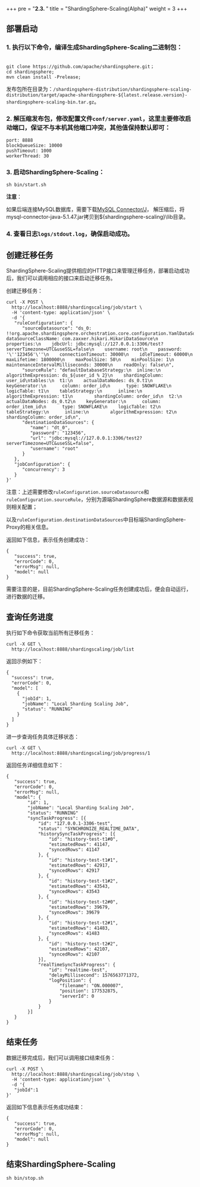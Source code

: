 +++
pre = "<b>2.3. </b>"
title = "ShardingSphere-Scaling(Alpha)"
weight = 3
+++

## 部署启动

### 1. 执行以下命令，编译生成ShardingSphere-Scaling二进制包：

```

git clone https://github.com/apache/shardingsphere.git；
cd shardingsphere;
mvn clean install -Prelease;
```

发布包所在目录为：`/shardingsphere-distribution/shardingsphere-scaling-distribution/target/apache-shardingsphere-${latest.release.version}-shardingsphere-scaling-bin.tar.gz`。

### 2. 解压缩发布包，修改配置文件`conf/server.yaml`，这里主要修改启动端口，保证不与本机其他端口冲突，其他值保持默认即可：

```
port: 8888
blockQueueSize: 10000
pushTimeout: 1000
workerThread: 30
```

### 3. 启动ShardingSphere-Scaling：

```
sh bin/start.sh
```

**注意**：

如果后端连接MySQL数据库，需要下载[MySQL Connector/J](https://cdn.mysql.com//Downloads/Connector-J/mysql-connector-java-5.1.47.tar.gz)，
解压缩后，将mysql-connector-java-5.1.47.jar拷贝到${shardingsphere-scaling}\lib目录。

### 4. 查看日志`logs/stdout.log`，确保启动成功。

## 创建迁移任务

ShardingSphere-Scaling提供相应的HTTP接口来管理迁移任务，部署启动成功后，我们可以调用相应的接口来启动迁移任务。

创建迁移任务：

```
curl -X POST \
  http://localhost:8888/shardingscaling/job/start \
  -H 'content-type: application/json' \
  -d '{
   "ruleConfiguration": {
      "sourceDatasource": "ds_0: !!org.apache.shardingsphere.orchestration.core.configuration.YamlDataSourceConfiguration\n  dataSourceClassName: com.zaxxer.hikari.HikariDataSource\n  properties:\n    jdbcUrl: jdbc:mysql://127.0.0.1:3306/test?serverTimezone=UTC&useSSL=false\n    username: root\n    password: '\''123456'\''\n    connectionTimeout: 30000\n    idleTimeout: 60000\n    maxLifetime: 1800000\n    maxPoolSize: 50\n    minPoolSize: 1\n    maintenanceIntervalMilliseconds: 30000\n    readOnly: false\n",
      "sourceRule": "defaultDatabaseStrategy:\n  inline:\n    algorithmExpression: ds_${user_id % 2}\n    shardingColumn: user_id\ntables:\n  t1:\n    actualDataNodes: ds_0.t1\n    keyGenerator:\n      column: order_id\n      type: SNOWFLAKE\n    logicTable: t1\n    tableStrategy:\n      inline:\n        algorithmExpression: t1\n        shardingColumn: order_id\n  t2:\n    actualDataNodes: ds_0.t2\n    keyGenerator:\n      column: order_item_id\n      type: SNOWFLAKE\n    logicTable: t2\n    tableStrategy:\n      inline:\n        algorithmExpression: t2\n        shardingColumn: order_id\n",
      "destinationDataSources": {
         "name": "dt_0",
         "password": "123456",
         "url": "jdbc:mysql://127.0.0.1:3306/test2?serverTimezone=UTC&useSSL=false",
         "username": "root"
      }
   },
   "jobConfiguration": {
      "concurrency": 3
   }
}'
```

注意：上述需要修改`ruleConfiguration.sourceDatasource`和`ruleConfiguration.sourceRule`，分别为源端ShardingSphere数据源和数据表规则相关配置；

以及`ruleConfiguration.destinationDataSources`中目标端ShardingSphere-Proxy的相关信息。

返回如下信息，表示任务创建成功：

```
{
   "success": true,
   "errorCode": 0,
   "errorMsg": null,
   "model": null
}
```

需要注意的是，目前ShardingSphere-Scaling任务创建成功后，便会自动运行，进行数据的迁移。

## 查询任务进度

执行如下命令获取当前所有迁移任务：

```
curl -X GET \
  http://localhost:8888/shardingscaling/job/list
```

返回示例如下：

```
{
  "success": true,
  "errorCode": 0,
  "model": [
    {
      "jobId": 1,
      "jobName": "Local Sharding Scaling Job",
      "status": "RUNNING"
    }
  ]
}
```

进一步查询任务具体迁移状态：

```
curl -X GET \
  http://localhost:8888/shardingscaling/job/progress/1
```

返回任务详细信息如下：

```
{
   "success": true,
   "errorCode": 0,
   "errorMsg": null,
   "model": {
        "id": 1,
        "jobName": "Local Sharding Scaling Job",
        "status": "RUNNING"
        "syncTaskProgress": [{
            "id": "127.0.0.1-3306-test",
            "status": "SYNCHRONIZE_REALTIME_DATA",
            "historySyncTaskProgress": [{
                "id": "history-test-t1#0",
                "estimatedRows": 41147,
                "syncedRows": 41147
            }, {
                "id": "history-test-t1#1",
                "estimatedRows": 42917,
                "syncedRows": 42917
            }, {
                "id": "history-test-t1#2",
                "estimatedRows": 43543,
                "syncedRows": 43543
            }, {
                "id": "history-test-t2#0",
                "estimatedRows": 39679,
                "syncedRows": 39679
            }, {
                "id": "history-test-t2#1",
                "estimatedRows": 41483,
                "syncedRows": 41483
            }, {
                "id": "history-test-t2#2",
                "estimatedRows": 42107,
                "syncedRows": 42107
            }],
            "realTimeSyncTaskProgress": {
                "id": "realtime-test",
                "delayMillisecond": 1576563771372,
                "logPosition": {
                    "filename": "ON.000007",
                    "position": 177532875,
                    "serverId": 0
                }
            }
        }]
   }
}
```

## 结束任务

数据迁移完成后，我们可以调用接口结束任务：

```
curl -X POST \
  http://localhost:8888/shardingscaling/job/stop \
  -H 'content-type: application/json' \
  -d '{
   "jobId":1
}'
```

返回如下信息表示任务成功结束：

```
{
   "success": true,
   "errorCode": 0,
   "errorMsg": null,
   "model": null
}
```

## 结束ShardingSphere-Scaling

```
sh bin/stop.sh
```
